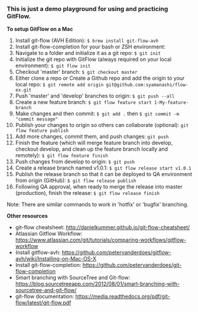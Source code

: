 ### This is just a demo playground for using and practicing GitFlow.

**To setup GitFlow on a Mac**
1. Install git-flow (AVH Edition): `$ brew install git-flow-avh`
2. Install git-flow-completion for your bash or ZSH environment: 
3. Navigate to a folder and initialize it as a git repo: `$ git init`
4. Initialize the git repo with GitFlow (always required on your local environment): `$ git flow init`
5. Checkout 'master' branch: `$ git checkout master`
6. Either clone a repo or Create a Github repo and add the origin to your local repo: `$ git remote add origin git@github.com:syamanashi/flow-ex.git`
7. Push 'master' and 'develop' branches to origin: `$ git push --all`
8. Create a new feature branch: `$ git flow feature start 1-My-feature-branch`
9. Make changes and then commit: `$ git add .` then `$ git commit -m "commit message"`
10. Publish your changes to origin so others can collaborate (optional): `git flow feature publish`
11. Add more changes, commit them, and push changes: `git push`
12. Finish the feature (which will merge feature branch into develop, checkout develop, and clean up the feature branch locally and remotely): `$ git flow feature finish`
13. Push changes from develop to origin: `$ git push`
14. Create a release branch named v1.0.1: `$ git flow release start v1.0.1`
15. Publish the release branch so that it can be deployed to QA environment from origin (GitHub): `$ git flow release publish`
16. Following QA approval, when ready to merge the release into master (production), finish the release: `$ git flow release finish`

Note: There are similar commands to work in 'hotfix' or 'bugfix' branching.

**Other resources**
- git-flow cheatsheet: http://danielkummer.github.io/git-flow-cheatsheet/
- Atlassian Gitflow Workflow: https://www.atlassian.com/git/tutorials/comparing-workflows/gitflow-workflow
- Install gitflow-avh: https://github.com/petervanderdoes/gitflow-avh/wiki/Installing-on-Mac-OS-X
- Install git-flow-completion: https://github.com/petervanderdoes/git-flow-completion
- Smart branching with SourceTree and Git-flow: https://blog.sourcetreeapp.com/2012/08/01/smart-branching-with-sourcetree-and-git-flow/
- git-flow documentation: https://media.readthedocs.org/pdf/git-flow/latest/git-flow.pdf
  
